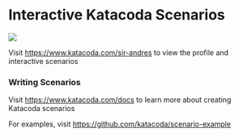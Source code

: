 # Interactive Katacoda Scenarios

[![](http://shields.katacoda.com/katacoda/sir-andres/count.svg)](https://www.katacoda.com/sir-andres "Get your profile on Katacoda.com")

Visit https://www.katacoda.com/sir-andres to view the profile and interactive scenarios

### Writing Scenarios
Visit https://www.katacoda.com/docs to learn more about creating Katacoda scenarios

For examples, visit https://github.com/katacoda/scenario-example
